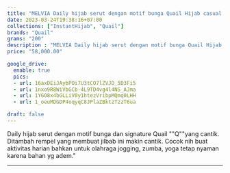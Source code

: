 ```yaml
---
title: "MELVIA Daily hijab serut dengan motif bunga Quail Hijab casual bhn jersey"
date: 2023-03-24T19:38:16+07:00
collections: ["InstantHijab", "Quail"]
brands: "Quail"
grams: "200"
description : "MELVIA Daily hijab serut dengan motif bunga Quail Hijab casual bhn jersey"
price: "58,000.00"

google_drive:
  enable: true
  pics:
  - url: 16axDEiJAybPOi7U3tCO7lZVJD_5D3Fi5
  - url: 1nxo9R8WiVbGCb-4L9TD4vg4l4NS_AJma
  - url: 1YGO8x4bGLLiV0y1htezVribpMQmq0LHH
  - url: 1_oeuMDGDP4oqyqC8JPlaZBktzTzzT6ua

draft: false
---
```


Daily hijab serut dengan motif bunga dan signature Quail ""Q""yang cantik. Ditambah rempel yang membuat jilbab ini makin cantik. Cocok nih buat aktivitas harian bahkan untuk olahraga jogging, zumba, yoga tetap nyaman karena bahan yg adem."

----------    
 
